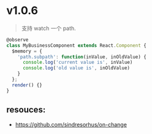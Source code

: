 # v1.0.6
> 支持 watch 一个 path.

```js
@observe
class MyBusinessComponent extends React.Component {
  $memory = {
    'path.subpath': function(inValue, inOldValue) {
      console.log('current value is', inValue)
      console.log('old value is', inOldValue)
    }
  };
  render() {}
}
```

## resouces:
- https://github.com/sindresorhus/on-change
